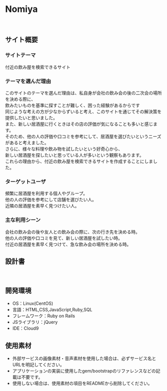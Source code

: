 # Nomiya
​
## サイト概要
### サイトテーマ
<!--何を『目的』とし、どのような『分類』なのかを簡潔に書く-->
​付近の飲み屋を検索できるサイト
### テーマを選んだ理由
<!--なぜこのようなテーマにしたかを説明する-->
 このサイトのテーマを選んだ理由は、私自身が会社の飲み会の後の二次会の場所を決める際に、  
 飲みたいものを基準に探すことが難しく、困った経験があるからです  
 同じような考えの方が少なからずいると考え、このサイトを通じてその解決策を提供したいと思いました。  
 また、新しい居酒屋に行くときはその店の評価が気になることも多いと感じます。  
 そのため、他の人の評価や口コミを参考にして、居酒屋を選びたいというニーズがあると考えました。  
 さらに、様々な料理や飲み物を試したいという好奇心から、  
 新しい居酒屋を探したいと思っている人が多いという観察もあります。  
 これらの理由から、付近の飲み屋を検索できるサイトを作成することにしました。
### ターゲットユーザ
<!--誰に使ってもらうかを具体的に記載する-->
​頻繁に居酒屋を利用する個人やグループ。  
 他の人の評価を参考にして店舗を選びたい人。  
 近隣の居酒屋を素早く見つけたい人。
### 主な利用シーン
<!--どのような時に使うのかの状況を記載すること-->
​会社の飲み会の後や友人との飲み会の際に、次の行き先を決める時。  
 他の人の評価や口コミを見て、新しい居酒屋を試したい時。  
 付近の居酒屋を素早く見つけて、急な飲み会の場所を決める時。
## 設計書
<!--テーマを設定・提出する時点では不要です-->
​
## 開発環境
- OS：Linux(CentOS)
- 言語：HTML,CSS,JavaScript,Ruby,SQL
- フレームワーク：Ruby on Rails
- JSライブラリ：jQuery
- IDE：Cloud9
​
## 使用素材
- 外部サービスの画像素材・音声素材を使用した場合は、必ずサービス名とURLを明記してください。
- アプリケーションの実装に使用したgem/bootstrapのリファレンスなどの記載は不要です。
- 使用しない場合は、使用素材の項目をREADMEから削除してください。